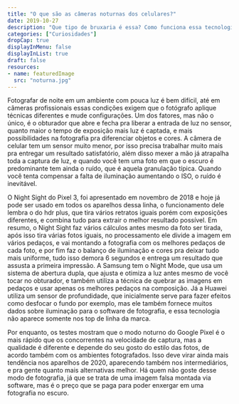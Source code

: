 ```yaml
---
title: "O que são as câmeras noturnas dos celulares?"
date: 2019-10-27
description: "Que tipo de bruxaria é essa? Como funciona essa tecnologia?"
categories: ["Curiosidades"]
dropCap: true
displayInMenu: false
displayInList: true
draft: false
resources:
- name: featuredImage
  src: "noturna.jpg"
---
```


Fotografar de noite em um ambiente com pouca luz é bem difícil, até em câmeras profissionais essas condições exigem que o fotógrafo aplique técnicas diferentes e mude configurações. Um dos fatores, mas não o único, é o obturador que abre e fecha pra liberar a entrada de luz no sensor, quanto maior o tempo de exposição mais luz é captada, e mais possibilidades na fotografia pra diferenciar objetos e cores. A câmera de celular tem um sensor muito menor, por isso precisa trabalhar muito mais pra entregar um resultado satisfatório, além disso mexer a mão já atrapalha toda a captura de luz, e quando você tem uma foto em que o escuro é predominante tem ainda o ruído, que é aquela granulação típica. Quando você tenta compensar a falta de iluminação aumentando o ISO, o ruído é inevitável.

O Night Sight do Pixel 3, foi apresentado em novembro de 2018 e hoje já pode ser usado em todos os aparelhos dessa linha, o funcionamento dele lembra o do hdr plus, que tira vários retratos iguais porém com exposições diferentes, e combina tudo para extrair o melhor resultado possível. Em resumo, o Night Sight faz vários cálculos antes mesmo da foto ser tirada, após isso tira várias fotos iguais, no processamento ele divide a imagem em vários pedaços, e vai montando a fotografia com os melhores pedaços de cada foto, e por fim faz o balanço de iluminação e cores pra deixar tudo mais uniforme, tudo isso demora 6 segundos e entrega um resultado que assusta a primeira impressão. A Samsung tem o Night Mode, que usa um sistema de abertura dupla, que ajusta e otimiza a luz antes mesmo de você tocar no obturador, e também utiliza a técnica de quebrar as imagens em pedaços e usar apenas os melhores pedaços na composição. Já a Huawei utiliza um sensor de profundidade, que inicialmente serve para fazer efeitos como desfocar o fundo por exemplo, mas ele também fornece muitos dados sobre iluminação para o software de fotografia, e essa tecnologia não aparece somente nos top de linha da marca.

Por enquanto, os testes mostram que o modo noturno do Google Pixel é o mais rápido que os concorrentes na velocidade de captura, mas a qualidade é diferente e depende do seu gosto do estilo das fotos, de acordo também com os ambientes fotografados. Isso deve virar ainda mais tendência nos aparelhos de 2020, aparecendo também nos intermediários, e pra gente quanto mais alternativas melhor. Há quem não goste desse modo de fotografia, já que se trata de uma imagem falsa montada via software, mas é o preço que se paga para poder enxergar em uma fotografia no escuro.

